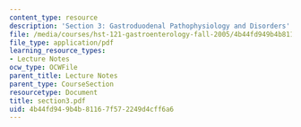 ```yaml
---
content_type: resource
description: 'Section 3: Gastroduodenal Pathophysiology and Disorders'
file: /media/courses/hst-121-gastroenterology-fall-2005/4b44fd949b4b81167f572249d4cff6a6_section3.pdf
file_type: application/pdf
learning_resource_types:
- Lecture Notes
ocw_type: OCWFile
parent_title: Lecture Notes
parent_type: CourseSection
resourcetype: Document
title: section3.pdf
uid: 4b44fd94-9b4b-8116-7f57-2249d4cff6a6
---
```

